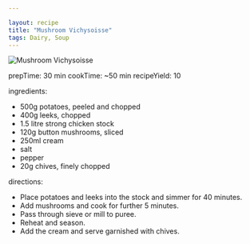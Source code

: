 ```yaml
---

layout: recipe
title: "Mushroom Vichysoisse"
tags: Dairy, Soup
---
```


![Mushroom Vichysoisse](/recipes/pix/mushroom-vichysoisse.png)

prepTime: 30 min
cookTime: ~50 min
recipeYield: 10

ingredients:
- 500g potatoes, peeled and chopped
- 400g leeks, chopped
- 1.5 litre strong chicken stock
- 120g button mushrooms, sliced
- 250ml cream
- salt
- pepper
- 20g chives, finely chopped

directions:
- Place potatoes and leeks into the stock and simmer for 40 minutes.
- Add mushrooms and cook for further 5 minutes.
- Pass through sieve or mill to puree.
- Reheat and season.
- Add the cream and serve garnished with chives.
